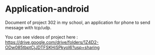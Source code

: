 # Application-android
Document of project 302 in my school, an application for phone to send message with tcp/udp.

You can see videos of project here : https://drive.google.com/drive/folders/1Z4D2-ODw085tbptCjJDTFSKHiSPkyoI6?usp=sharing
